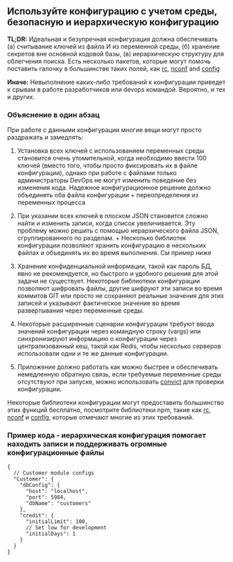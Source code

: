 ## Используйте конфигурацию с учетом среды, безопасную и иерархическую конфигурацию

**TL;DR:** Идеальная и безупречная конфигурация должна обеспечивать (а) считывание ключей из файла И из переменной среды, (б) хранение секретов вне основной кодовой базы, (в) иерархическую структуру для облегчения поиска. Есть несколько пакетов, которые могут помочь поставить галочку в большинстве таких полей, как [rc](https://www.npmjs.com/package/rc), [nconf](https://www.npmjs.com/package/nconf) and [config](https://www.npmjs.com/package/config)

**Иначе:** Невыполнение каких-либо требований к конфигурации приведет к срывам в работе разработчиков или devops командой. Вероятно, и тех и других.

### Объяснение в один абзац

При работе с данными конфигурации многие вещи могут просто раздражать и замедлять:

1. Установка всех ключей с использованием переменных среды становится очень утомительной, когда необходимо ввести 100 ключей (вместо того, чтобы просто фиксировать их в файле конфигурации), однако при работе с файлами только администраторы DevOps не могут изменить поведение без изменения кода. Надежное конфигурационное решение должно объединять оба файла конфигурации + переопределения из переменных процесса

2. При указании всех ключей в плоском JSON становится сложно найти и изменить записи, когда список увеличивается. Эту проблему можно решить с помощью иерархического файла JSON, сгруппированного по разделам. + Несколько библиотек конфигурации позволяют хранить конфигурацию в нескольких файлах и объединять их во время выполнения. См пример ниже

3. Хранение конфиденциальной информации, такой как пароль БД, явно не рекомендуется, но быстрого и удобного решения для этой задачи не существует. Некоторые библиотеки конфигурации позволяют шифровать файлы, другие шифруют эти записи во время коммитов GIT или просто не сохраняют реальные значения для этих записей и указывают фактическое значение во время развертывания через переменные среды.

4. Некоторые расширенные сценарии конфигурации требуют ввода значений конфигурации через командную строку (vargs) или синхронизируют информацию о конфигурации через централизованный кеш, такой как Redis, чтобы несколько серверов использовали одни и те же данные конфигурации.

5. Приложение должно работать как можно быстрее и обеспечивать немедленную обратную связь, если требуемые переменные среды отсутствуют при запуске, можно использовать [convict](https://www.npmjs.com/package/convict) для проверки конфигурации.

Некоторые библиотеки конфигурации могут предоставить большинство этих функций бесплатно, посмотрите библиотеки npm, такие как [rc](https://www.npmjs.com/package/rc), [nconf](https://www.npmjs.com/package/nconf) и [config](https://www.npmjs.com/package/config), которые отмечают многие из этих требований.

### Пример кода - иерархическая конфигурация помогает находить записи и поддерживать огромные конфигурационные файлы

```json5
{
  // Customer module configs
  "Customer": {
    "dbConfig": {
      "host": "localhost",
      "port": 5984,
      "dbName": "customers"
    },
    "credit": {
      "initialLimit": 100,
      // Set low for development
      "initialDays": 1
    }
  }
}
```